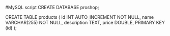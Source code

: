 #MySQL script
CREATE DATABASE proshop;

CREATE TABLE products (
    id INT AUTO_INCREMENT NOT NULL,
    name VARCHAR(255) NOT NULL,
    description TEXT,
    price DOUBLE,
    PRIMARY KEY (id)
);

